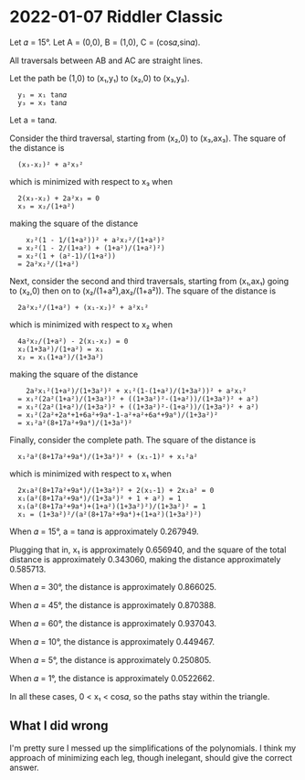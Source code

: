 2022-01-07 Riddler Classic
==========================
Let 𝛼 = 15°.  Let A = (0,0), B = (1,0), C = (cos𝛼,sin𝛼).

All traversals between AB and AC are straight lines.

Let the path be (1,0) to (x₁,y₁) to (x₂,0) to (x₃,y₃).
```
  y₁ = x₁ tan𝛼
  y₃ = x₃ tan𝛼
```
Let a = tan𝛼.

Consider the third traversal, starting from (x₂,0) to (x₃,ax₃).  The
square of the distance is
```
  (x₃-x₂)² + a²x₃²
```
which is minimized with respect to x₃ when
```
  2(x₃-x₂) + 2a²x₃ = 0
  x₃ = x₂/(1+a²)
```
making the square of the distance
```
    x₂²(1 - 1/(1+a²))² + a²x₂²/(1+a²)²
  = x₂²(1 - 2/(1+a²) + (1+a²)/(1+a²)²)
  = x₂²(1 + (a²-1)/(1+a²))
  = 2a²x₂²/(1+a²)
```

Next, consider the second and third traversals, starting from (x₁,ax₁) going
to (x₂,0) then on to (x₂/(1+a²),ax₂/(1+a²)).  The square of the distance
is
```
  2a²x₂²/(1+a²) + (x₁-x₂)² + a²x₁²
```
which is minimized with respect to x₂ when
```
  4a²x₂/(1+a²) - 2(x₁-x₂) = 0
  x₂(1+3a²)/(1+a²) = x₁
  x₂ = x₁(1+a²)/(1+3a²)
```
making the square of the distance
```
    2a²x₁²(1+a²)/(1+3a²)² + x₁²(1-(1+a²)/(1+3a²))² + a²x₁²
  = x₁²(2a²(1+a²)/(1+3a²)² + ((1+3a²)²-(1+a²))/(1+3a²)² + a²)
  = x₁²(2a²(1+a²)/(1+3a²)² + ((1+3a²)²-(1+a²))/(1+3a²)² + a²)
  = x₁²(2a²+2a⁴+1+6a²+9a⁴-1-a²+a²+6a⁴+9a⁶)/(1+3a²)²
  = x₁²a²(8+17a²+9a⁴)/(1+3a²)²
```

Finally, consider the complete path.  The square of the distance is
```
  x₁²a²(8+17a²+9a⁴)/(1+3a²)² + (x₁-1)² + x₁²a²
```
which is minimized with respect to x₁ when
```
  2x₁a²(8+17a²+9a⁴)/(1+3a²)² + 2(x₁-1) + 2x₁a² = 0
  x₁(a²(8+17a²+9a⁴)/(1+3a²)² + 1 + a²) = 1
  x₁(a²(8+17a²+9a⁴)+(1+a²)(1+3a²)²)/(1+3a²)² = 1
  x₁ = (1+3a²)²/(a²(8+17a²+9a⁴)+(1+a²)(1+3a²)²)
```

When 𝛼 = 15°, a = tan𝛼 is approximately 0.267949.

Plugging that in, x₁ is approximately 0.656940, and the square of the
total distance is approximately 0.343060, making the distance approximately
0.585713.

When 𝛼 = 30°, the distance is approximately 0.866025.

When 𝛼 = 45°, the distance is approximately 0.870388.

When 𝛼 = 60°, the distance is approximately 0.937043.

When 𝛼 = 10°, the distance is approximately 0.449467.

When 𝛼 = 5°, the distance is approximately 0.250805.

When 𝛼 = 1°, the distance is approximately 0.0522662.

In all these cases, 0 < x₁ < cos𝛼, so the paths stay within the triangle.

What I did wrong
----------------
I'm pretty sure I messed up the simplifications of the polynomials.  I
think my approach of minimizing each leg, though inelegant, should give
the correct answer.
